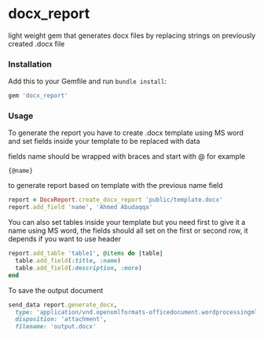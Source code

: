# docx_report
light weight gem that generates docx files by replacing strings on
previously created .docx file

### Installation

Add this to your Gemfile and run `bundle install`:

```ruby
gem 'docx_report'
```

### Usage

To generate the report you have to create .docx template using MS word and set
fields inside your template to be replaced with data

fields name should be wrapped with braces and start with @ for example
```
{@name}
```

to generate report based on template with the previous name field
```ruby
report = DocxReport.create_docx_report 'public/template.docx'
report.add_field 'name', 'Ahmed Abudaqqa'
```

You can also set tables inside your template but you need first to give it a
name using MS word, the fields should all set on the first or second row,
it depends if you want to use header

```ruby
report.add_table 'table1', @items do |table|
  table.add_field(:title, :name)
  table.add_field(:description, :more)
end
```

To save the output document

```ruby
send_data report.generate_docx,
  type: 'application/vnd.openxmlformats-officedocument.wordprocessingml.document',
  disposition: 'attachment',
  filename: 'output.docx'
```
